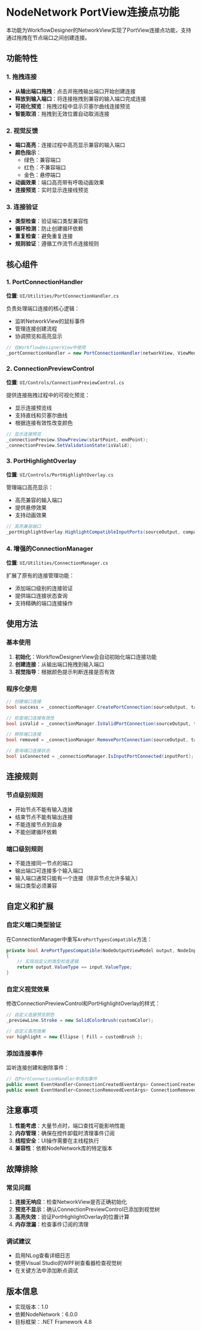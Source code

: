 # NodeNetwork PortView连接点功能

本功能为WorkflowDesigner的NetworkView实现了PortView连接点功能，支持通过拖拽在节点端口之间创建连接。

## 功能特性

### 1. 拖拽连接
- **从输出端口拖拽**：点击并拖拽输出端口开始创建连接
- **释放到输入端口**：将连接拖拽到兼容的输入端口完成连接
- **可视化预览**：拖拽过程中显示贝塞尔曲线连接预览
- **智能取消**：拖拽到无效位置自动取消连接

### 2. 视觉反馈
- **端口高亮**：连接过程中高亮显示兼容的输入端口
- **颜色指示**：
  - 绿色：兼容端口
  - 红色：不兼容端口
  - 金色：悬停端口
- **动画效果**：端口高亮带有呼吸动画效果
- **连接预览**：实时显示连接线预览

### 3. 连接验证
- **类型检查**：验证端口类型兼容性
- **循环检测**：防止创建循环依赖
- **重复检查**：避免重复连接
- **规则验证**：遵循工作流节点连接规则

## 核心组件

### 1. PortConnectionHandler
**位置**: `UI/Utilities/PortConnectionHandler.cs`

负责处理端口连接的核心逻辑：
- 监听NetworkView的鼠标事件
- 管理连接创建流程
- 协调预览和高亮显示

```csharp
// 在WorkflowDesignerView中使用
_portConnectionHandler = new PortConnectionHandler(networkView, ViewModel.Network, _connectionManager);
```

### 2. ConnectionPreviewControl
**位置**: `UI/Controls/ConnectionPreviewControl.cs`

提供连接拖拽过程中的可视化预览：
- 显示连接预览线
- 支持直线和贝塞尔曲线
- 根据连接有效性改变颜色

```csharp
// 显示连接预览
_connectionPreview.ShowPreview(startPoint, endPoint);
_connectionPreview.SetValidationState(isValid);
```

### 3. PortHighlightOverlay
**位置**: `UI/Controls/PortHighlightOverlay.cs`

管理端口高亮显示：
- 高亮兼容的输入端口
- 提供悬停效果
- 支持动画效果

```csharp
// 高亮兼容端口
_portHighlightOverlay.HighlightCompatibleInputPorts(sourceOutput, compatibilityChecker);
```

### 4. 增强的ConnectionManager
**位置**: `UI/Utilities/ConnectionManager.cs`

扩展了原有的连接管理功能：
- 添加端口级别的连接验证
- 提供端口连接状态查询
- 支持精确的端口连接操作

## 使用方法

### 基本使用
1. **初始化**：WorkflowDesignerView会自动初始化端口连接功能
2. **创建连接**：从输出端口拖拽到输入端口
3. **视觉指导**：根据颜色提示判断连接是否有效

### 程序化使用

```csharp
// 创建端口连接
bool success = _connectionManager.CreatePortConnection(sourceOutput, targetInput);

// 检查端口连接有效性
bool isValid = _connectionManager.IsValidPortConnection(sourceOutput, targetInput, out string errorMessage);

// 移除端口连接
bool removed = _connectionManager.RemovePortConnection(sourceOutput, targetInput);

// 查询端口连接状态
bool isConnected = _connectionManager.IsInputPortConnected(inputPort);
```

## 连接规则

### 节点级别规则
- 开始节点不能有输入连接
- 结束节点不能有输出连接
- 不能连接节点到自身
- 不能创建循环依赖

### 端口级别规则
- 不能连接同一节点的端口
- 输出端口可连接多个输入端口
- 输入端口通常只能有一个连接（除非节点允许多输入）
- 端口类型必须兼容

## 自定义和扩展

### 自定义端口类型验证
在ConnectionManager中重写`ArePortTypesCompatible`方法：

```csharp
private bool ArePortTypesCompatible(NodeOutputViewModel output, NodeInputViewModel input)
{
    // 实现自定义的类型检查逻辑
    return output.ValueType == input.ValueType;
}
```

### 自定义视觉效果
修改ConnectionPreviewControl和PortHighlightOverlay的样式：

```csharp
// 自定义连接预览颜色
_previewLine.Stroke = new SolidColorBrush(customColor);

// 自定义高亮效果
var highlight = new Ellipse { Fill = customBrush };
```

### 添加连接事件
监听连接创建和删除事件：

```csharp
// 在PortConnectionHandler中添加事件
public event EventHandler<ConnectionCreatedEventArgs> ConnectionCreated;
public event EventHandler<ConnectionRemovedEventArgs> ConnectionRemoved;
```

## 注意事项

1. **性能考虑**：大量节点时，端口查找可能影响性能
2. **内存管理**：确保在控件卸载时清理事件订阅
3. **线程安全**：UI操作需要在主线程执行
4. **兼容性**：依赖NodeNetwork库的特定版本

## 故障排除

### 常见问题
1. **连接无响应**：检查NetworkView是否正确初始化
2. **预览不显示**：确认ConnectionPreviewControl已添加到视觉树
3. **高亮失效**：验证PortHighlightOverlay的位置计算
4. **内存泄漏**：检查事件订阅的清理

### 调试建议
- 启用NLog查看详细日志
- 使用Visual Studio的WPF树查看器检查视觉树
- 在关键方法中添加断点调试

## 版本信息
- 实现版本：1.0
- 依赖NodeNetwork：6.0.0
- 目标框架：.NET Framework 4.8